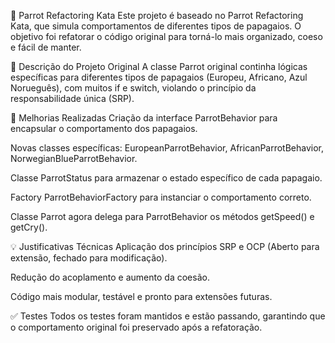 🦜 Parrot Refactoring Kata
Este projeto é baseado no Parrot Refactoring Kata, que simula comportamentos de diferentes tipos de papagaios. O objetivo foi refatorar o código original para torná-lo mais organizado, coeso e fácil de manter.

🧾 Descrição do Projeto Original
A classe Parrot original continha lógicas específicas para diferentes tipos de papagaios (Europeu, Africano, Azul Norueguês), com muitos if e switch, violando o princípio da responsabilidade única (SRP).

🔧 Melhorias Realizadas
Criação da interface ParrotBehavior para encapsular o comportamento dos papagaios.

Novas classes específicas: EuropeanParrotBehavior, AfricanParrotBehavior, NorwegianBlueParrotBehavior.

Classe ParrotStatus para armazenar o estado específico de cada papagaio.

Factory ParrotBehaviorFactory para instanciar o comportamento correto.

Classe Parrot agora delega para ParrotBehavior os métodos getSpeed() e getCry().

💡 Justificativas Técnicas
Aplicação dos princípios SRP e OCP (Aberto para extensão, fechado para modificação).

Redução do acoplamento e aumento da coesão.

Código mais modular, testável e pronto para extensões futuras.

✅ Testes
Todos os testes foram mantidos e estão passando, garantindo que o comportamento original foi preservado após a refatoração.

